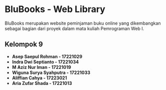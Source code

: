 # BluBooks - Web Library

BluBooks merupakan website peminjaman buku online yang dikembangkan sebagai bagian dari proyek dalam mata kuliah Pemrograman Web I.

## Kelompok 9

- **Asep Saepul Rohman - 17221029**
- **Indra Dwi Septianto - 17221034**
- **M Aziz Nur Iman - 17221019**
- **Wiguna Surya Syahputra - 17221033**
- **Aliffian Cahya - 17223021**
- **Aria Zufar Shada - 17221013**

